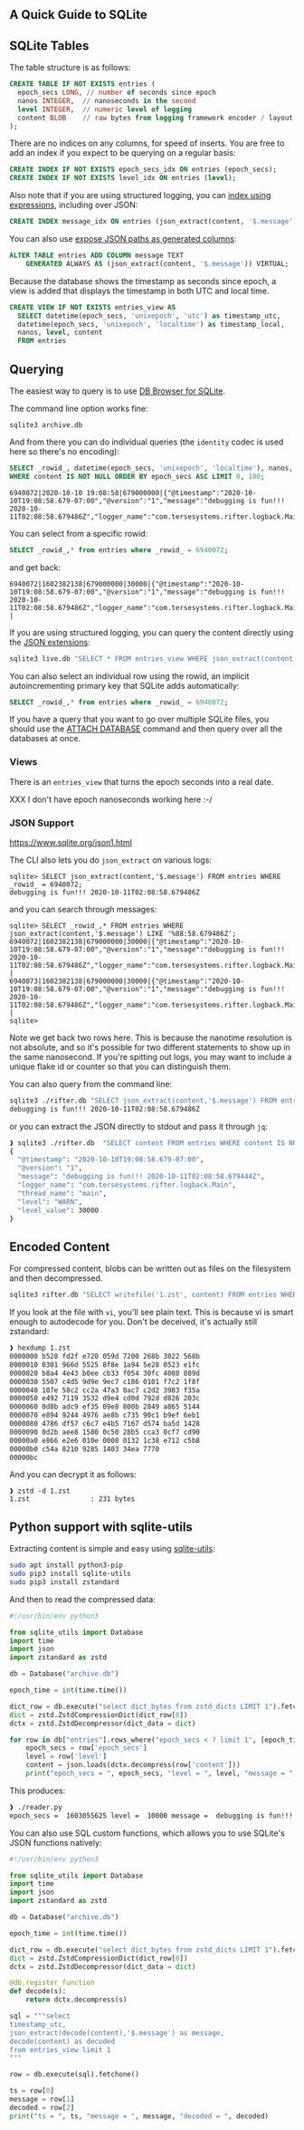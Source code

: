 ## A Quick Guide to SQLite


## SQLite Tables

The table structure is as follows:

```sql
CREATE TABLE IF NOT EXISTS entries (
  epoch_secs LONG, // number of seconds since epoch
  nanos INTEGER,  // nanoseconds in the second
  level INTEGER,  // numeric level of logging
  content BLOB    // raw bytes from logging framework encoder / layout
);
```

There are no indices on any columns, for speed of inserts.  You are free to add an index if you expect to be querying on a regular basis:

```sql
CREATE INDEX IF NOT EXISTS epoch_secs_idx ON entries (epoch_secs);
CREATE INDEX IF NOT EXISTS level_idx ON entries (level);
```

Also note that if you are using structured logging, you can [index using expressions](https://www.sqlite.org/expridx.html), including over JSON:

```sql
CREATE INDEX message_idx ON entries (json_extract(content, '$.message') COLLATE NOCASE);
```

You can also use [expose JSON paths as generated columns](https://dgl.cx/2020/06/sqlite-json-support):

```sql
ALTER TABLE entries ADD COLUMN message TEXT
    GENERATED ALWAYS AS (json_extract(content, '$.message')) VIRTUAL;
```

Because the database shows the timestamp as seconds since epoch, a view is added that displays the timestamp in both UTC and local time.

```sql
CREATE VIEW IF NOT EXISTS entries_view AS
  SELECT datetime(epoch_secs, 'unixepoch', 'utc') as timestamp_utc,
  datetime(epoch_secs, 'unixepoch', 'localtime') as timestamp_local,
  nanos, level, content
  FROM entries
```

## Querying

The easiest way to query is to use [DB Browser for SQLite](https://sqlitebrowser.org/).

The command line option works fine:

```
sqlite3 archive.db
```

And from there you can do individual queries (the `identity` codec is used here so there's no
 encoding):

```sql
SELECT _rowid_, datetime(epoch_secs, 'unixepoch', 'localtime'), nanos, content FROM entries
WHERE content IS NOT NULL ORDER BY epoch_secs ASC LIMIT 0, 100;
```

```
6940072|2020-10-10 19:08:58|679000000|{"@timestamp":"2020-10-10T19:08:58.679-07:00","@version":"1","message":"debugging is fun!!! 2020-10-11T02:08:58.679486Z","logger_name":"com.tersesystems.rifter.logback.Main","thread_name":"main","level":"WARN","level_value":30000}
```

You can select from a specific rowid:

```sql
SELECT _rowid_,* from entries where _rowid_ = 6940072;
```

and get back:

```
6940072|1602382138|679000000|30000|{"@timestamp":"2020-10-10T19:08:58.679-07:00","@version":"1","message":"debugging is fun!!! 2020-10-11T02:08:58.679486Z","logger_name":"com.tersesystems.rifter.logback.Main","thread_name":"main","level":"WARN","level_value":30000}
|
```

If you are using structured logging, you can query the content directly using the [JSON
 extensions](https://www.sqlite.org/json1.html):

```bash
sqlite3 live.db "SELECT * FROM entries_view WHERE json_extract(content, '$.message') LIKE 'warning%' LIMIT 1"
```

You can also select an individual row using the rowid, an implicit autoincrementing primary key that SQLite adds automatically:

```sql
SELECT _rowid_,* from entries where _rowid_ = 6940072;
```

If you have a query that you want to go over multiple SQLite files, you should use the [ATTACH DATABASE](https://www.sqlite.org/lang_attach.html) command and then query over all the databases at once.

### Views

There is an `entries_view` that turns the epoch seconds into a real date.

XXX I don't have epoch nanoseconds working here :-/

### JSON Support

https://www.sqlite.org/json1.html

The CLI also lets you do `json_extract` on various logs:

```
sqlite> SELECT json_extract(content,'$.message') FROM entries WHERE _rowid_ = 6940072;
debugging is fun!!! 2020-10-11T02:08:58.679486Z
```

and you can search through messages:

```
sqlite> SELECT _rowid_,* FROM entries WHERE json_extract(content,'$.message') LIKE '%08:58.679486Z';
6940072|1602382138|679000000|30000|{"@timestamp":"2020-10-10T19:08:58.679-07:00","@version":"1","message":"debugging is fun!!! 2020-10-11T02:08:58.679486Z","logger_name":"com.tersesystems.rifter.logback.Main","thread_name":"main","level":"WARN","level_value":30000}
|
6940073|1602382138|679000000|30000|{"@timestamp":"2020-10-10T19:08:58.679-07:00","@version":"1","message":"debugging is fun!!! 2020-10-11T02:08:58.679486Z","logger_name":"com.tersesystems.rifter.logback.Main","thread_name":"main","level":"WARN","level_value":30000}
|
sqlite>
```

Note we get back two rows here.  This is because the nanotime resolution is not absolute, and so it's possible for two different statements to show up in the same nanosecond.  If you're spitting out logs, you may want to include a unique flake id or counter so that you can distinguish them.

You can also query from the command line:

```bash
sqlite3 ./rifter.db "SELECT json_extract(content,'$.message') FROM entries WHERE _rowid_ = 6940072"
debugging is fun!!! 2020-10-11T02:08:58.679486Z
```

or you can extract the JSON directly to stdout and pass it through `jq`:

```bash
❱ sqlite3 ./rifter.db  "SELECT content FROM entries WHERE content IS NOT NULL LIMIT 1" | jq
{
  "@timestamp": "2020-10-10T19:08:58.679-07:00",
  "@version": "1",
  "message": "debugging is fun!!! 2020-10-11T02:08:58.679444Z",
  "logger_name": "com.tersesystems.rifter.logback.Main",
  "thread_name": "main",
  "level": "WARN",
  "level_value": 30000
}
```

## Encoded Content

For compressed content, blobs can be written out as files on the filesystem and then decompressed.

```bash
sqlite3 rifter.db "SELECT writefile('1.zst', content) FROM entries WHERE _rowid_ = 1"
```

If you look at the file with `vi`, you'll see plain text.  This is because vi is smart enough to autodecode for you. Don't be deceived, it's actually still zstandard:

```bash
❱ hexdump 1.zst
0000000 b528 fd2f e720 059d 7200 268b 3022 568b
0000010 0301 966d 5525 8f8e 1a94 5e28 0523 e1fc
0000020 b8a4 4e43 b0ee cb33 f054 30fc 4080 889d
0000030 5507 c4d5 9d9e 9ec7 c186 0101 f7c2 1f8f
0000040 107e 58c2 cc2a 47a3 0ac7 c2d2 3983 f35a
0000050 e492 7119 3532 d9e4 cd0d 792d d826 203c
0000060 0d8b adc9 ef35 09e8 800b 2849 a865 5144
0000070 e894 9244 4976 ae8b c735 90c1 b9ef 6eb1
0000080 4786 df57 c6c7 e4b5 7167 d574 ba5d 1428
0000090 0d2b aee8 1580 0c50 28b5 cca3 0cf7 cd90
00000a0 e866 e2e6 010e 0008 0132 1c38 e712 c5b8
00000b0 c54a 8210 9285 1403 34ea 7770
00000bc
```

And you can decrypt it as follows:

```
❱ zstd -d 1.zst
1.zst               : 231 bytes
```

## Python support with sqlite-utils

Extracting content is simple and easy using [sqlite-utils](https://sqlite-utils.readthedocs.io/en/stable/):

```bash
sudo apt install python3-pip
sudo pip3 install sqlite-utils
sudo pip3 install zstandard
```

And then to read the compressed data:

```python
#!/usr/bin/env python3

from sqlite_utils import Database
import time
import json
import zstandard as zstd

db = Database("archive.db")

epoch_time = int(time.time())

dict_row = db.execute("select dict_bytes from zstd_dicts LIMIT 1").fetchone()
dict = zstd.ZstdCompressionDict(dict_row[0])
dctx = zstd.ZstdDecompressor(dict_data = dict)

for row in db["entries"].rows_where("epoch_secs < ? limit 1", [epoch_time]):
    epoch_secs = row['epoch_secs']
    level = row['level']
    content = json.loads(dctx.decompress(row['content']))
    print("epoch_secs = ", epoch_secs, "level = ", level, "message = ", content['message'])
```

This produces:

```bash
❱ ./reader.py
epoch_secs =  1603055625 level =  10000 message =  debugging is fun!!! 2020-10-18T21:13:45.317090Z
```

You can also use SQL custom functions, which allows you to use SQLite's JSON functions natively:

```python
#!/usr/bin/env python3

from sqlite_utils import Database
import time
import json
import zstandard as zstd

db = Database("archive.db")

epoch_time = int(time.time())

dict_row = db.execute("select dict_bytes from zstd_dicts LIMIT 1").fetchone()
dict = zstd.ZstdCompressionDict(dict_row[0])
dctx = zstd.ZstdDecompressor(dict_data = dict)

@db.register_function
def decode(s):
    return dctx.decompress(s)

sql = """select
timestamp_utc,
json_extract(decode(content),'$.message') as message,
decode(content) as decoded
from entries_view limit 1
"""

row = db.execute(sql).fetchone()

ts = row[0]
message = row[1]
decoded = row[2]
print("ts = ", ts, "message = ", message, "decoded = ", decoded)
```
